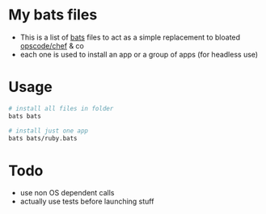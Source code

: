 # My bats files

- This is a list of [bats](https://github.com/sstephenson/bats) files to act as a simple replacement to bloated [opscode/chef](https://github.com/opscode/chef) & co
- each one is used to install an app or a group of apps (for headless use)

# Usage 

```sh
# install all files in folder
bats bats 

# install just one app
bats bats/ruby.bats
```

# Todo
- use non OS dependent calls
- actually use tests before launching stuff

